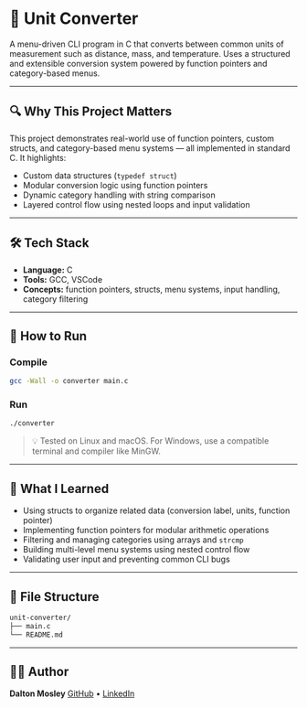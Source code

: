 # 🧠 Unit Converter

A menu-driven CLI program in C that converts between common units of measurement such as distance, mass, and temperature. Uses a structured and extensible conversion system powered by function pointers and category-based menus.

---

## 🔍 Why This Project Matters

This project demonstrates real-world use of function pointers, custom structs, and category-based menu systems — all implemented in standard C. It highlights:

- Custom data structures (`typedef struct`)
- Modular conversion logic using function pointers
- Dynamic category handling with string comparison
- Layered control flow using nested loops and input validation

---

## 🛠️ Tech Stack

- **Language:** C
- **Tools:** GCC, VSCode
- **Concepts:** function pointers, structs, menu systems, input handling, category filtering

---

## 🚀 How to Run

### Compile

```bash
gcc -Wall -o converter main.c
```

### Run

```bash
./converter
```

> 💡 Tested on Linux and macOS. For Windows, use a compatible terminal and compiler like MinGW.

---

## 📘 What I Learned

- Using structs to organize related data (conversion label, units, function pointer)
- Implementing function pointers for modular arithmetic operations
- Filtering and managing categories using arrays and `strcmp`
- Building multi-level menu systems using nested control flow
- Validating user input and preventing common CLI bugs

---

## 📁 File Structure

```bash
unit-converter/
├── main.c
└── README.md
```

---

## 👨‍💻 Author

**Dalton Mosley**
[GitHub](https://github.com/DaltonMo) • [LinkedIn](https://www.linkedin.com/in/dalton-lee-mosley/)

